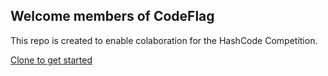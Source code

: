## Welcome members of CodeFlag
This repo is created to enable colaboration for the HashCode Competition.

[Clone to get started](https://docs.github.com/en/github/creating-cloning-and-archiving-repositories/cloning-a-repository)

